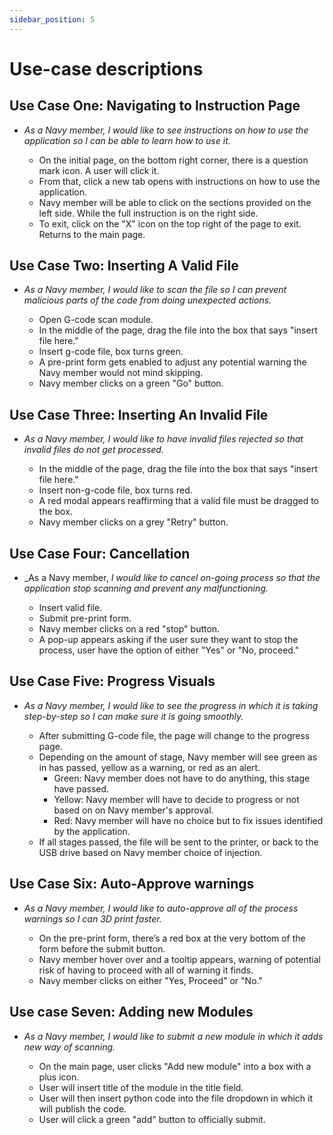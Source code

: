 ```yaml
---
sidebar_position: 5
---
```


# Use-case descriptions

## Use Case One: Navigating to Instruction Page

- _As a Navy member, I would like to see instructions on how to use the application so I can be able to learn how to use it._

  - On the initial page, on the bottom right corner, there is a question mark icon. A user will click it.
  - From that, click a new tab opens with instructions on how to use the application.
  - Navy member will be able to click on the sections provided on the left side. While the full instruction is on the right side.
  - To exit, click on the "X" icon on the top right of the page to exit. Returns to the main page.

## Use Case Two: Inserting A Valid File

- _As a Navy member, I would like to scan the file so I can prevent malicious parts of the code from doing unexpected actions._

  - Open G-code scan module.
  - In the middle of the page, drag the file into the box that says "insert file here."
  - Insert g-code file, box turns green.
  - A pre-print form gets enabled to adjust any potential warning the Navy member would not mind skipping.
  - Navy member clicks on a green "Go" button.

## Use Case Three: Inserting An Invalid File

- _As a Navy member, I would like to have invalid files rejected so that invalid files do not get processed._

  - In the middle of the page, drag the file into the box that says "insert file here."
  - Insert non-g-code file, box turns red.
  - A red modal appears reaffirming that a valid file must be dragged to the box.
  - Navy member clicks on a grey "Retry" button.

## Use Case Four: Cancellation

- _As a Navy member, _I would like to cancel on-going process so that the application stop scanning and prevent any malfunctioning._

  - Insert valid file.
  - Submit pre-print form.
  - Navy member clicks on a red "stop" button.
  - A pop-up appears asking if the user sure they want to stop the process, user have the option of either "Yes" or "No, proceed."

## Use Case Five: Progress Visuals

- _As a Navy member, I would like to see the progress in which it is taking step-by-step so I can make sure it is going smoothly._

  - After submitting G-code file, the page will change to the progress page.
  - Depending on the amount of stage, Navy member will see green as in has passed, yellow as a warning, or red as an alert.
    - Green: Navy member does not have to do anything, this stage have passed.
    - Yellow: Navy member will have to decide to progress or not based on on Navy member's approval.
    - Red: Navy member will have no choice but to fix issues identified by the application.
  - If all stages passed, the file will be sent to the printer, or back to the USB drive based on Navy member choice of injection.

## Use Case Six: Auto-Approve warnings

- _As a Navy member, I would like to auto-approve all of the process warnings so I can 3D print faster._

  - On the pre-print form, there’s a red box at the very bottom of the form before the submit button.
  - Navy member hover over and a tooltip appears, warning of potential risk of having to proceed with all of warning it finds.
  - Navy member clicks on either "Yes, Proceed" or "No."

## Use case Seven: Adding new Modules

- _As a Navy member, I would like to submit a new module in which it adds new way of scanning._

  - On the main page, user clicks "Add new module" into a box with a plus icon.
  - User will insert title of the module in the title field.
  - User will then insert python code into the file dropdown in which it will publish the code.
  - User will click a green "add" button to officially submit.
  